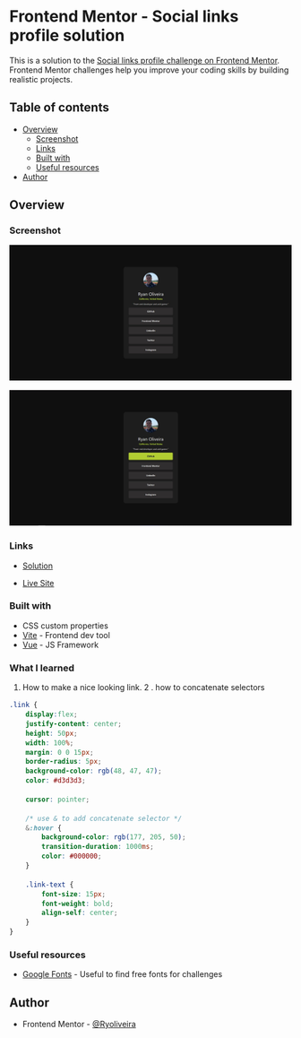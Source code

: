 # Frontend Mentor - Social links profile solution

This is a solution to the [Social links profile challenge on Frontend Mentor](https://www.frontendmentor.io/challenges/social-links-profile-UG32l9m6dQ). Frontend Mentor challenges help you improve your coding skills by building realistic projects. 

## Table of contents

- [Overview](#overview)
  - [Screenshot](#screenshot)
  - [Links](#links)
  - [Built with](#built-with)
  - [Useful resources](#useful-resources)
- [Author](#author)

## Overview

### Screenshot

![solution](./screenshot-submission.jpg)

![solution(Active Link)](./screenshot-active-link.jpg)

### Links

- [Solution](https://ryoliveira.github.io/social-links-profile/)

- [Live Site](https://ryoliveira.github.io/QR-component/)


### Built with

- CSS custom properties
- [Vite](https://vitejs.dev/) - Frontend dev tool
- [Vue](https://vuejs.org/) - JS Framework



### What I learned

1. How to make a nice looking link.
2 . how to concatenate selectors

```scss
.link {
    display:flex;
    justify-content: center;
    height: 50px;
    width: 100%;
    margin: 0 0 15px;
    border-radius: 5px;
    background-color: rgb(48, 47, 47);
    color: #d3d3d3;

    cursor: pointer;
    
    /* use & to add concatenate selector */
    &:hover {
        background-color: rgb(177, 205, 50);
        transition-duration: 1000ms;
        color: #000000;
    }

    .link-text {
        font-size: 15px;
        font-weight: bold;
        align-self: center;
    }
}
```

### Useful resources

- [Google Fonts](https://fonts.google.com/) - Useful to find free fonts for challenges

## Author
- Frontend Mentor - [@Ryoliveira](https://www.frontendmentor.io/profile/Ryoliveira)